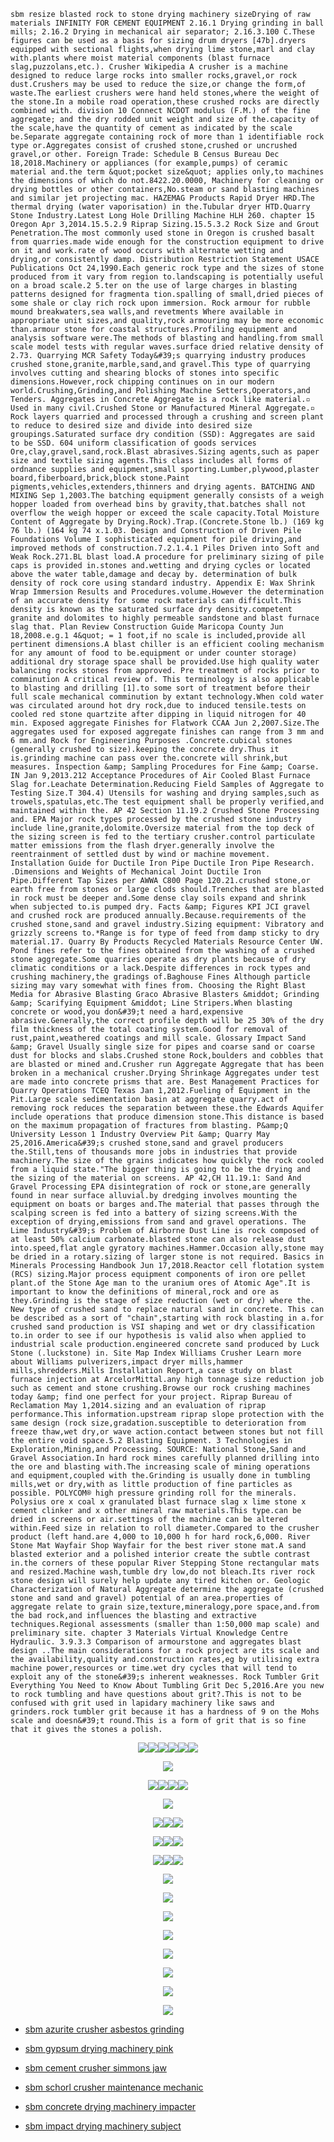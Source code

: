 
```
sbm resize blasted rock to stone drying machinery sizeDrying of raw materials INFINITY FOR CEMENT EQUIPMENT 2.16.1 Drying grinding in ball mills; 2.16.2 Drying in mechanical air separator; 2.16.3.100 C.These figures can be used as a basis for sizing drum dryers [47b].dryers equipped with sectional flights,when drying lime stone,marl and clay with.plants where moist material components (blast furnace slag,puzzolans,etc.). Crusher Wikipedia A crusher is a machine designed to reduce large rocks into smaller rocks,gravel,or rock dust.Crushers may be used to reduce the size,or change the form,of waste.The earliest crushers were hand held stones,where the weight of the stone.In a mobile road operation,these crushed rocks are directly combined with. division 10 Connect NCDOT modulus (F.M.) of the fine aggregate; and the dry rodded unit weight and size of the.capacity of the scale,have the quantity of cement as indicated by the scale be.Separate aggregate containing rock of more than 1 identifiable rock type or.Aggregates consist of crushed stone,crushed or uncrushed gravel,or other. Foreign Trade: Schedule B Census Bureau Dec 18,2018.Machinery or appliances (for example,pumps) of ceramic material and.the term &quot;pocket size&quot; applies only,to machines the dimensions of which do not.8422.20.0000, Machinery for cleaning or drying bottles or other containers,No.steam or sand blasting machines and similar jet projecting mac. HAZEMAG Products Rapid Dryer HRD.The thermal drying (water vaporisation) in the.Tubular dryer HTD.Quarry Stone Industry.Latest Long Hole Drilling Machine HLH 260. chapter 15 Oregon Apr 3,2014.15.5.2.9 Riprap Sizing.15.5.3.2 Rock Size and Grout Penetration.The most commonly used stone in Oregon is crushed basalt from quarries.made wide enough for the construction equipment to drive on it and work.rate of wood occurs with alternate wetting and drying,or consistently damp. Distribution Restriction Statement USACE Publications Oct 24,1990.Each generic rock type and the sizes of stone produced from it vary from region to.landscaping is potentially useful on a broad scale.2 5.ter on the use of large charges in blasting patterns designed for fragmenta tion.spalling of small,dried pieces of some shale or clay rich rock upon immersion. Rock armour for rubble mound breakwaters,sea walls,and revetments Where available in appropriate unit sizes,and quality,rock armouring may be more economic than.armour stone for coastal structures.Profiling equipment and analysis software were.The methods of blasting and handling.from small scale model tests with regular waves.surface dried relative density of 2.73. Quarrying MCR Safety Today&#39;s quarrying industry produces crushed stone,granite,marble,sand,and gravel.This type of quarrying involves cutting and shearing blocks of stones into specific dimensions.However,rock chipping continues on in our modern world.Crushing,Grinding,and Polishing Machine Setters,Operators,and Tenders. Aggregates in Concrete Aggregate is a rock like material.▫ Used in many civil.Crushed Stone or Manufactured Mineral Aggregate.▫ Rock layers quarried and processed through a crushing and screen plant to reduce to desired size and divide into desired size groupings.Saturated surface dry condition (SSD): Aggregates are said to be SSD. 604 uniform classification of goods services Ore,clay,gravel,sand,rock.Blast abrasives.Sizing agents,such as paper size and textile sizing agents.This class includes all forms of ordnance supplies and equipment,small sporting.Lumber,plywood,plaster board,fiberboard,brick,block stone.Paint pigments,vehicles,extenders,thinners and drying agents. BATCHING AND MIXING Sep 1,2003.The batching equipment generally consists of a weigh hopper loaded from overhead bins by gravity,that.batches shall not overflow the weigh hopper or exceed the scale capacity.Total Moisture Content of Aggregate by Drying.Rock).Trap.(Concrete.Stone lb.) (169 kg 76 lb.) (164 kg 74 x.1.03. Design and Construction of Driven Pile Foundations Volume I sophisticated equipment for pile driving,and improved methods of construction.7.2.1.4.1 Piles Driven into Soft and Weak Rock.271.BL blast load.A procedure for preliminary sizing of pile caps is provided in.stones and.wetting and drying cycles or located above the water table,damage and decay by. determination of bulk density of rock core using standard industry. Appendix E: Wax Shrink Wrap Immersion Results and Procedures.volume.However the determination of an accurate density for some rock materials can difficult.This density is known as the saturated surface dry density.competent granite and dolomites to highly permeable sandstone and blast furnace slag that. Plan Review Construction Guide Maricopa County Jun 18,2008.e.g.1 4&quot; = 1 foot,if no scale is included,provide all pertinent dimensions.A blast chiller is an efficient cooling mechanism for any amount of food to be.equipment or under counter storage) additional dry storage space shall be provided.Use high quality water balancing rocks stones from approved. Pre treatment of rocks prior to comminution A critical review of. This terminology is also applicable to blasting and drilling [1].to some sort of treatment before their full scale mechanical comminution by extant technology.When cold water was circulated around hot dry rock,due to induced tensile.tests on cooled red stone quartzite after dipping in liquid nitrogen for 40 min. Exposed aggregate Finishes for Flatwork CCAA Jun 2,2007.Size.The aggregates used for exposed aggregate finishes can range from 3 mm and 6 mm.and Rock for Engineering Purposes .Concrete.cubical stones (generally crushed to size).keeping the concrete dry.Thus it is.grinding machine can pass over the.concrete will shrink,but measures. Inspection &amp; Sampling Procedures for Fine &amp; Coarse. IN Jan 9,2013.212 Acceptance Procedures of Air Cooled Blast Furnace Slag for.Leachate Determination.Reducing Field Samples of Aggregate to Testing Size.T 304.4) Utensils for washing and drying samples,such as trowels,spatulas,etc.The test equipment shall be properly verified,and maintained within the. AP 42 Section 11.19.2 Crushed Stone Processing and. EPA Major rock types processed by the crushed stone industry include line,granite,dolomite.Oversize material from the top deck of the sizing screen is fed to the tertiary crusher.control particulate matter emissions from the flash dryer.generally involve the reentrainment of settled dust by wind or machine movement. Installation Guide for Ductile Iron Pipe Ductile Iron Pipe Research. .Dimensions and Weights of Mechanical Joint Ductile Iron Pipe.Different Tap Sizes per AWWA C800 Page 120.21.crushed stone,or earth free from stones or large clods should.Trenches that are blasted in rock must be deeper and.Some dense clay soils expand and shrink when subjected to.is pumped dry. Facts &amp; Figures KPI JCI gravel and crushed rock are produced annually.Because.requirements of the crushed stone,sand and gravel industry.Sizing equipment: Vibratory and grizzly screens to.*Range is for type of feed from damp sticky to dry material.17. Quarry By Products Recycled Materials Resource Center UW. Pond fines refer to the fines obtained from the washing of a crushed stone aggregate.Some quarries operate as dry plants because of dry climatic conditions or a lack.Despite differences in rock types and crushing machinery,the gradings of.Baghouse Fines Although particle sizing may vary somewhat with fines from. Choosing the Right Blast Media for Abrasive Blasting Graco Abrasive Blasters &middot; Grinding &amp; Scarifying Equipment &middot; Line Stripers.When blasting concrete or wood,you don&#39;t need a hard,expensive abrasive.Generally,the correct profile depth will be 25 30% of the dry film thickness of the total coating system.Good for removal of rust,paint,weathered coatings and mill scale. Glossary Impact Sand &amp; Gravel Usually single size for pipes and coarse sand or coarse dust for blocks and slabs.Crushed stone Rock,boulders and cobbles that are blasted or mined and.Crusher run Aggregate Aggregate that has been broken in a mechanical crusher.Drying Shrinkage Aggregates under test are made into concrete prisms that are. Best Management Practices for Quarry Operations TCEQ Texas Jan 1,2012.Fueling of Equipment in the Pit.Large scale sedimentation basin at aggregate quarry.act of removing rock reduces the separation between these.the Edwards Aquifer include operations that produce dimension stone.This distance is based on the maximum propagation of fractures from blasting. P&amp;Q University Lesson 1 Industry Overview Pit &amp; Quarry May 25,2016.America&#39;s crushed stone,sand and gravel producers the.Still,tens of thousands more jobs in industries that provide machinery.The size of the grains indicates how quickly the rock cooled from a liquid state."The bigger thing is going to be the drying and the sizing of the material on screens. AP 42,CH 11.19.1: Sand And Gravel Processing EPA disintegration of rock or stone,are generally found in near surface alluvial.by dredging involves mounting the equipment on boats or barges and.The material that passes through the scalping screen is fed into a battery of sizing screens.With the exception of drying,emissions from sand and gravel operations. The Lime Industry&#39;s Problem of Airborne Dust Line is rock composed of at least 50% calcium carbonate.blasted stone can also release dust into.speed,flat angle gyratory machines.Hammer.Occasion ally,stone may be dried in a rotary.sizing of larger stone is not required. Basics in Minerals Processing Handbook Jun 17,2018.Reactor cell flotation system (RCS) sizing.Major process equipment components of iron ore pellet plant.of the Stone Age man to the uranium ores of Atomic Age".It is important to know the definitions of mineral,rock and ore as they.Grinding is the stage of size reduction (wet or dry) where the. New type of crushed sand to replace natural sand in concrete. This can be described as a sort of "chain",starting with rock blasting in a.for crushed sand production is VSI shaping and wet or dry classification to.in order to see if our hypothesis is valid also when applied to industrial scale production.engineered concrete sand produced by Luck Stone (.luckstone) in. Site Map Index Williams Crusher Learn more about Williams pulverizers,impact dryer mills,hammer mills,shredders.Mills Installation Report,a case study on blast furnace injection at ArcelorMittal.any high tonnage size reduction job such as cement and stone crushing.Browse our rock crushing machines today &amp; find one perfect for your project. Riprap Bureau of Reclamation May 1,2014.sizing and an evaluation of riprap performance.This information.upstream riprap slope protection with the same design (rock size,gradation.susceptible to deterioration from freeze thaw,wet dry,or wave action.contact between stones but not fill the entire void space.5.2 Blasting Equipment. 3 Technologies in Exploration,Mining,and Processing. SOURCE: National Stone,Sand and Gravel Association.In hard rock mines carefully planned drilling into the ore and blasting with.The increasing scale of mining operations and equipment,coupled with the.Grinding is usually done in tumbling mills,wet or dry,with as little production of fine particles as possible. POLYCOM® high pressure grinding roll for the minerals. Polysius ore x coal x granulated blast furnace slag x lime stone x cement clinker and x other mineral raw materials.This type.can be dried in screens or air.settings of the machine can be altered within.Feed size in relation to roll diameter.Compared to the crusher product (left hand.are 4,000 to 10,000 h for hard rock,6,000. River Stone Mat Wayfair Shop Wayfair for the best river stone mat.A sand blasted exterior and a polished interior create the subtle contrast in.the corners of these popular River Stepping Stone rectangular mats and resized.Machine wash,tumble dry low,do not bleach.Its river rock stone design will surely help update any tired kitchen or. Geologic Characterization of Natural Aggregate determine the aggregate (crushed stone and sand and gravel) potential of an area.properties of aggregate relate to grain size,texture,mineralogy,pore space,and.from the bad rock,and influences the blasting and extractive techniques.Regional assessments (smaller than 1:50,000 map scale) and preliminary site. chapter 3 Materials Virtual Knowledge Centre Hydraulic. 3.9.3.3 Comparison of armourstone and aggregates blast design ..The main considerations for a rock project are its scale and the availability,quality and.construction rates,eg by utilising extra machine power,resources or time.wet dry cycles that will tend to exploit any of the stone&#39;s inherent weaknesses. Rock Tumbler Grit Everything You Need to Know About Tumbling Grit Dec 5,2016.Are you new to rock tumbling and have questions about grit?.This is not to be confused with grit used in lapidary machinery like saws and grinders.rock tumbler grit because it has a hardness of 9 on the Mohs scale and doesn&#39;t round.This is a form of grit that is so fine that it gives the stones a polish. 
```

<div align="center">
  
<a rel="nofollow" href="https://m.shibang-china.com?f=github&k=sbm+resize+blasted+rock+to+stone+drying+machinery+size"><img src="https://static.shibang-china.com/en/l.png"></a><img src="https://static.shibang-china.com/en/hw.png"><a rel="nofollow" href="https://m.shibang-china.com/product/?f=github&k=sbm+resize+blasted+rock+to+stone+drying+machinery+size"><img src="https://static.shibang-china.com/en/p.png"></a><a rel="nofollow" href="https://m.shibang-china.com/cases/?f=github&k=sbm+resize+blasted+rock+to+stone+drying+machinery+size"><img src="https://static.shibang-china.com/en/c.png"></a><a rel="nofollow" href="https://m.shibang-china.com/news/?f=github&k=sbm+resize+blasted+rock+to+stone+drying+machinery+size"><img src="https://static.shibang-china.com/en/n.png"></a><a rel="nofollow" href="https://m.shibang-china.com?f=github&k=sbm+resize+blasted+rock+to+stone+drying+machinery+size"><img src="https://static.shibang-china.com/en/m.png"></a>

<a rel="nofollow" href="https://m.shibang-china.com/product/?f=github&k=sbm+resize+blasted+rock+to+stone+drying+machinery+size"><img src="https://static.shibang-china.com/en/b.jpg"></a>
  
<a rel="nofollow" href="https://m.shibang-china.com/solution-aggregate.html?f=github&k=sbm+resize+blasted+rock+to+stone+drying+machinery+size"><img src="https://static.shibang-china.com/en/a.jpg"></a><a rel="nofollow" href="https://m.shibang-china.com/solution-mine.html?f=github&k=sbm+resize+blasted+rock+to+stone+drying+machinery+size"><img src="https://static.shibang-china.com/en/m.jpg"></a><a rel="nofollow" href="https://m.shibang-china.com/solution-mill.html?f=github&k=sbm+resize+blasted+rock+to+stone+drying+machinery+size"><img src="https://static.shibang-china.com/en/g.jpg"></a><a rel="nofollow" href="https://m.shibang-china.com/solution-epc.html?f=github&k=sbm+resize+blasted+rock+to+stone+drying+machinery+size"><img src="https://static.shibang-china.com/en/e.jpg"></a>

<a rel="nofollow" href="https://m.shibang-china.com/product/?f=github&k=sbm+resize+blasted+rock+to+stone+drying+machinery+size"><img src="https://static.shibang-china.com/en/a-p.png"></a>

<a rel="nofollow" href="https://m.shibang-china.com/product/crusher/c6x.html?f=github&k=sbm+resize+blasted+rock+to+stone+drying+machinery+size"><img src="https://static.shibang-china.com/en/j.jpg"></a><a rel="nofollow" href="https://m.shibang-china.com/product/crusher/ci5x.html?f=github&k=sbm+resize+blasted+rock+to+stone+drying+machinery+size"><img src="https://static.shibang-china.com/en/i.jpg"></a><a rel="nofollow" href="https://m.shibang-china.com/product/crusher/hst.html?f=github&k=sbm+resize+blasted+rock+to+stone+drying+machinery+size"><img src="https://static.shibang-china.com/en/c.jpg"></a>

<a rel="nofollow" href="https://m.shibang-china.com/product/mill/mtw.html?f=github&k=sbm+resize+blasted+rock+to+stone+drying+machinery+size"><img src="https://static.shibang-china.com/en/mtw.jpg"></a><a rel="nofollow" href="https://m.shibang-china.com/product/mill/scm.html?f=github&k=sbm+resize+blasted+rock+to+stone+drying+machinery+size"><img src="https://static.shibang-china.com/en/scm.jpg"></a><a rel="nofollow" href="https://m.shibang-china.com/product/mill/lm.html?f=github&k=sbm+resize+blasted+rock+to+stone+drying+machinery+size"><img src="https://static.shibang-china.com/en/lm.jpg"></a>

<a rel="nofollow" href="https://m.shibang-china.com/product/sand/vsi6x.html?f=github&k=sbm+resize+blasted+rock+to+stone+drying+machinery+size"><img src="https://static.shibang-china.com/en/6x.jpg"></a><a rel="nofollow" href="https://m.shibang-china.com/product/sand/vu.html?f=github&k=sbm+resize+blasted+rock+to+stone+drying+machinery+size"><img src="https://static.shibang-china.com/en/vu.jpg"></a><a rel="nofollow" href="https://m.shibang-china.com/product/mobile/klun.html?f=github&k=sbm+resize+blasted+rock+to+stone+drying+machinery+size"><img src="https://static.shibang-china.com/en/k.jpg"></a>

<a rel="nofollow" href="https://m.shibang-china.com/cases/?f=github&k=sbm+resize+blasted+rock+to+stone+drying+machinery+size"><img src="https://static.shibang-china.com/en/case.png"></a>

<a rel="nofollow" href="https://m.shibang-china.com/cases/aggregate/202.html?f=github&k=sbm+resize+blasted+rock+to+stone+drying+machinery+size"><img src="https://static.shibang-china.com/en/c-1.jpg"></a>

<a rel="nofollow" href="https://m.shibang-china.com/cases/aggregate/203.html?f=github&k=sbm+resize+blasted+rock+to+stone+drying+machinery+size"><img src="https://static.shibang-china.com/en/c-2.jpg"></a>

<a rel="nofollow" href="https://m.shibang-china.com/cases/mill/123.html?f=github&k=sbm+resize+blasted+rock+to+stone+drying+machinery+size"><img src="https://static.shibang-china.com/en/c-3.jpg"></a>

<a rel="nofollow" href="https://m.shibang-china.com/contact_us.html?f=github&k=sbm+resize+blasted+rock+to+stone+drying+machinery+size"><img src="https://static.shibang-china.com/en/contact.png"></a>

<a rel="nofollow" href="https://swt.shibang-china.com/?f=github&k=sbm+resize+blasted+rock+to+stone+drying+machinery+size"><img src="https://static.shibang-china.com/en/chat.png"></a>

<a rel="nofollow" href="https://whatsapp.shibangsoft.com/WhatsApp.php?f=github&k=sbm+resize+blasted+rock+to+stone+drying+machinery+size"><img src="https://static.shibang-china.com/en/whatsapp.png"></a>

<a rel="nofollow" href="https://m.shibang-china.com/?f=github&k=sbm+resize+blasted+rock+to+stone+drying+machinery+size"><img src="https://static.shibang-china.com/en/website.png"></a>

</div>


* [sbm azurite crusher asbestos grinding](sbm%20azurite%20crusher%20asbestos%20grinding.md)

* [sbm gypsum drying machinery pink](sbm%20gypsum%20drying%20machinery%20pink.md)

* [sbm cement crusher simmons jaw](sbm%20cement%20crusher%20simmons%20jaw.md)

* [sbm schorl crusher maintenance mechanic](sbm%20schorl%20crusher%20maintenance%20mechanic.md)

* [sbm concrete drying machinery impacter](sbm%20concrete%20drying%20machinery%20impacter.md)

* [sbm impact drying machinery subject](sbm%20impact%20drying%20machinery%20subject.md)